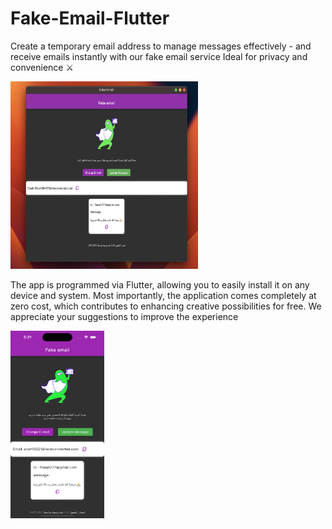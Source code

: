 # Fake-Email-Flutter
Create a temporary email address to manage messages effectively - and receive emails instantly with our fake email service Ideal for privacy and convenience ⚔️

<img src="images/Mac.png" width="300" height="300"> 

The app is programmed via Flutter, allowing you to easily install it on any device and system. Most importantly, the application comes completely at zero cost, which contributes to enhancing creative possibilities for free. We appreciate your suggestions to improve the experience

<img src="images/iPhone.png" width="150" height="300">
